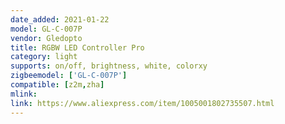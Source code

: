 ```yaml
---
date_added: 2021-01-22
model: GL-C-007P
vendor: Gledopto
title: RGBW LED Controller Pro
category: light
supports: on/off, brightness, white, colorxy
zigbeemodel: ['GL-C-007P']
compatible: [z2m,zha]
mlink: 
link: https://www.aliexpress.com/item/1005001802735507.html
---
```

